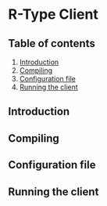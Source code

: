 # R-Type Client

## Table of contents

1. [Introduction](#introduction)
2. [Compiling](#compiling)
3. [Configuration file](#configuration-file)
4. [Running the client](#running-the-client)

## Introduction

## Compiling

## Configuration file

## Running the client
